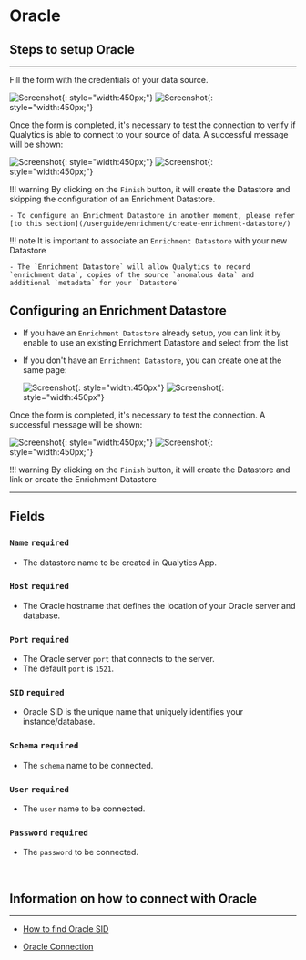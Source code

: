 # Oracle

## Steps to setup Oracle

---
Fill the form with the credentials of your data source.

![Screenshot](../assets/datastores/oracle/create-datastore-light.png#only-light){: style="width:450px;"}
![Screenshot](../assets/datastores/oracle/create-datastore-dark.png#only-dark){: style="width:450px;"}

Once the form is completed, it's necessary to test the connection to verify if Qualytics is able to connect to your source of data. A successful message will be shown:

![Screenshot](../assets/datastores/test-connection/test-connection-light.png#only-light){: style="width:450px;"}
![Screenshot](../assets/datastores/test-connection/test-connection-dark.png#only-dark){: style="width:450px;"}

!!! warning 
    By clicking on the `Finish` button, it will create the Datastore and skipping the configuration of an Enrichment Datastore.

    - To configure an Enrichment Datastore in another moment, please refer [to this section](/userguide/enrichment/create-enrichment-datastore/)

!!! note 
    It is important to associate an `Enrichment Datastore` with your new Datastore

    - The `Enrichment Datastore` will allow Qualytics to record `enrichment data`, copies of the source `anomalous data` and additional `metadata` for your `Datastore`

## Configuring an Enrichment Datastore

- If you have an `Enrichment Datastore` already setup, you can link it by enable to use an existing Enrichment Datastore and select from the list

- If you don't have an `Enrichment Datastore`, you can create one at the same page:

    ![Screenshot](../assets/enrichment/oracle/create-enrichment-datastore-light.png#only-light){: style="width:450px"}
    ![Screenshot](../assets/enrichment/oracle/create-enrichment-datastore-dark.png#only-dark){: style="width:450px"}

Once the form is completed, it's necessary to test the connection. A successful message will be shown:

![Screenshot](../assets/enrichment/test-connection-light.png#only-light){: style="width:450px;"}
![Screenshot](../assets/enrichment/test-connection-dark.png#only-dark){: style="width:450px;"}

!!! warning 
    By clicking on the `Finish` button, it will create the Datastore and link or create the Enrichment Datastore

---
## Fields
### `Name` <spam id='required'>`required`</spam>

* The datastore name  to be created in Qualytics App.

### `Host` <spam id='required'>`required`</spam>

* The Oracle hostname that defines the location of your Oracle server and database.
### `Port` <spam id='required'>`required`</spam>

* The Oracle server `port` that connects to the server.
* The default `port` is `1521`.
### `SID` <spam id='required'>`required`</spam>

* Oracle SID is the unique name that uniquely identifies your instance/database.

### `Schema` <spam id='required'>`required`</spam>

* The `schema` name to be connected.

### `User` <spam id='required'>`required`</spam>

* The `user` name to be connected.
### `Password` <spam id='required'>`required`</spam>

* The `password` to be connected.

​
## Information on how to connect with Oracle

---

* [How to find Oracle SID](http://www.rebellionrider.com/how-to-find-out-the-sid-and-db-home-in-oracle-database/)

* [Oracle Connection](https://www.connectionstrings.com/oracle/)